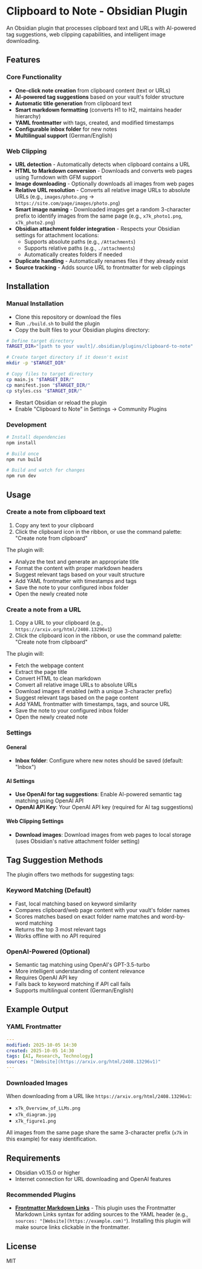 # Clipboard to Note - Obsidian Plugin

An Obsidian plugin that processes clipboard text and URLs with AI-powered tag suggestions, web clipping capabilities, and intelligent image downloading.

## Features

### Core Functionality
- **One-click note creation** from clipboard content (text or URLs)
- **AI-powered tag suggestions** based on your vault's folder structure
- **Automatic title generation** from clipboard text
- **Smart markdown formatting** (converts H1 to H2, maintains header hierarchy)
- **YAML frontmatter** with tags, created, and modified timestamps
- **Configurable inbox folder** for new notes
- **Multilingual support** (German/English)

### Web Clipping
- **URL detection** - Automatically detects when clipboard contains a URL
- **HTML to Markdown conversion** - Downloads and converts web pages using Turndown with GFM support
- **Image downloading** - Optionally downloads all images from web pages
- **Relative URL resolution** - Converts all relative image URLs to absolute URLs (e.g., `images/photo.png` → `https://site.com/page/images/photo.png`)
- **Smart image naming** - Downloaded images get a random 3-character prefix to identify images from the same page (e.g., `x7k_photo1.png`, `x7k_photo2.png`)
- **Obsidian attachment folder integration** - Respects your Obsidian settings for attachment locations:
  - Supports absolute paths (e.g., `/Attachments`)
  - Supports relative paths (e.g., `./attachments`)
  - Automatically creates folders if needed
- **Duplicate handling** - Automatically renames files if they already exist
- **Source tracking** - Adds source URL to frontmatter for web clippings

## Installation

### Manual Installation

- Clone this repository or download the files
- Run `./build.sh` to build the plugin
- Copy the built files to your Obsidian plugins directory:

```bash
# Define target directory
TARGET_DIR="[path to your vault]/.obsidian/plugins/clipboard-to-note"

# Create target directory if it doesn't exist
mkdir -p "$TARGET_DIR"

# Copy files to target directory
cp main.js "$TARGET_DIR/"
cp manifest.json "$TARGET_DIR/"
cp styles.css "$TARGET_DIR/"
```

- Restart Obsidian or reload the plugin
- Enable "Clipboard to Note" in Settings → Community Plugins

### Development

```bash
# Install dependencies
npm install

# Build once
npm run build

# Build and watch for changes
npm run dev
```

## Usage

### Create a note from clipboard text

1. Copy any text to your clipboard
2. Click the clipboard icon in the ribbon, or use the command palette: "Create note from clipboard"

The plugin will:
- Analyze the text and generate an appropriate title
- Format the content with proper markdown headers
- Suggest relevant tags based on your vault structure
- Add YAML frontmatter with timestamps and tags
- Save the note to your configured inbox folder
- Open the newly created note

### Create a note from a URL

1. Copy a URL to your clipboard (e.g., `https://arxiv.org/html/2408.13296v1`)
2. Click the clipboard icon in the ribbon, or use the command palette: "Create note from clipboard"

The plugin will:
- Fetch the webpage content
- Extract the page title
- Convert HTML to clean markdown
- Convert all relative image URLs to absolute URLs
- Download images if enabled (with a unique 3-character prefix)
- Suggest relevant tags based on the page content
- Add YAML frontmatter with timestamps, tags, and source URL
- Save the note to your configured inbox folder
- Open the newly created note

### Settings

#### General
- **Inbox folder**: Configure where new notes should be saved (default: "Inbox")

#### AI Settings
- **Use OpenAI for tag suggestions**: Enable AI-powered semantic tag matching using OpenAI API
- **OpenAI API Key**: Your OpenAI API key (required for AI tag suggestions)

#### Web Clipping Settings
- **Download images**: Download images from web pages to local storage (uses Obsidian's native attachment folder setting)

## Tag Suggestion Methods

The plugin offers two methods for suggesting tags:

### Keyword Matching (Default)
- Fast, local matching based on keyword similarity
- Compares clipboard/web page content with your vault's folder names
- Scores matches based on exact folder name matches and word-by-word matching
- Returns the top 3 most relevant tags
- Works offline with no API required

### OpenAI-Powered (Optional)
- Semantic tag matching using OpenAI's GPT-3.5-turbo
- More intelligent understanding of content relevance
- Requires OpenAI API key
- Falls back to keyword matching if API call fails
- Supports multilingual content (German/English)

## Example Output

### YAML Frontmatter
```yaml
---
modified: 2025-10-05 14:30
created: 2025-10-05 14:30
tags: [AI, Research, Technology]
sources: "[Website](https://arxiv.org/html/2408.13296v1)"
---
```

### Downloaded Images
When downloading from a URL like `https://arxiv.org/html/2408.13296v1`:
- `x7k_Overview_of_LLMs.png`
- `x7k_diagram.jpg`
- `x7k_figure1.png`

All images from the same page share the same 3-character prefix (`x7k` in this example) for easy identification.

## Requirements

- Obsidian v0.15.0 or higher
- Internet connection for URL downloading and OpenAI features

### Recommended Plugins

- **[Frontmatter Markdown Links](https://github.com/AndrewMorgan2/obsidian-frontmatter-links)** - This plugin uses the Frontmatter Markdown Links syntax for adding sources to the YAML header (e.g., `sources: "[Website](https://example.com)"`). Installing this plugin will make source links clickable in the frontmatter.

## License

MIT
